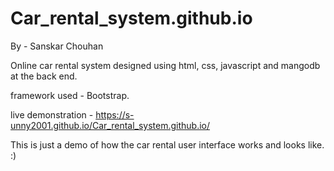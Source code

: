 # Car_rental_system.github.io

By - Sanskar Chouhan

Online car rental system designed using html, css, javascript and mangodb at the back end.

framework used - Bootstrap.

live demonstration - https://s-unny2001.github.io/Car_rental_system.github.io/

This is just a demo of how the car rental user interface works and looks like. :)
